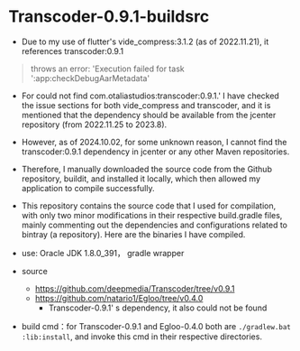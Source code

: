 # Transcoder-0.9.1-buildsrc

- Due to my use of flutter's vide_compress:3.1.2 (as of 2022.11.21), it references transcoder:0.9.1 

> throws an error: 'Execution failed for task ':app:checkDebugAarMetadata'

- For could not find com.otaliastudios:transcoder:0.9.1.'   I have checked the issue sections for both vide_compress and transcoder, and it is mentioned that the dependency should be available from the jcenter repository (from 2022.11.25 to 2023.8). 
- However, as of 2024.10.02, for some unknown reason, I cannot find the transcoder:0.9.1 dependency in jcenter or any other Maven repositories.
- Therefore, I manually downloaded the source code from the Github repository, buildit, and installed it locally, which then allowed my application to compile successfully. 



- This repository contains the source code that I used for compilation, with only two minor modifications in their respective build.gradle files, mainly commenting out the dependencies and configurations related to bintray (a repository). Here are the binaries I have compiled.



- use: Oracle JDK 1.8.0_391， gradle wrapper
- source
    - https://github.com/deepmedia/Transcoder/tree/v0.9.1
    - https://github.com/natario1/Egloo/tree/v0.4.0
        - Transcoder-0.9.1' s dependency, it also could not be found
- build cmd：for Transcoder-0.9.1 and Egloo-0.4.0 both are `./gradlew.bat :lib:install`, and invoke this cmd in their respective directories.